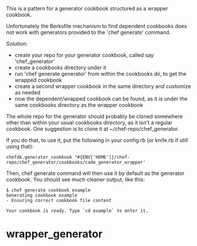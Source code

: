 This is a pattern for a generator cookbook structured as a wrapper cookbook.

Unfortunately the Berksfile mechanism to find dependent cookbooks does not work with generators provided to the 'chef generate' command.

_Solution:_ 

- create your repo for your generator cookbook, called say 'chef_generator'
- create a cookbooks directory under it
- run 'chef generate generator' from within the cookbooks dir, to get the wrapped cookbook
- create a second wrapper cookbook in the same directory and customize as needed
- now the dependent/wrapped cookbook can be found, as it is under the same cookbooks directory as the wrapper cookbook

The whole repo for the generator should probably be cloned somewhere other than within your usual cookbooks directory, as it isn't a regular cookbook. One suggestion is to clone it at ~/chef-repo/chef_generator.

If you do that, to use it, put the following in your config.rb (or knife.rb if still using that):

```
chefdk.generator_cookbook "#{ENV['HOME']}/chef-repo/chef_generator/cookbooks/code_generator_wrapper'
```

Then, chef generate command will then use it by default as the generator cookbook. You should see much cleaner output, like this:

```
$ chef generate cookbook example
Generating cookbook example
- Ensuring correct cookbook file content

Your cookbook is ready. Type `cd example` to enter it.
```
# wrapper_generator
